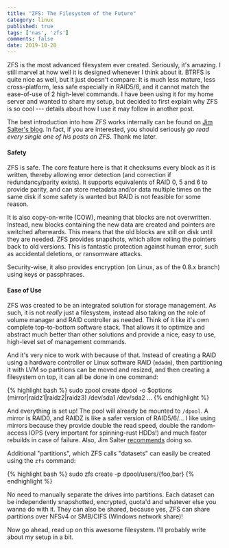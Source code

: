 ```yaml
---
title: "ZFS: The Filesystem of the Future"
category: linux
published: true
tags: ['nas', 'zfs']
comments: false
date: 2019-10-28
---
```


ZFS is the most advanced filesystem ever created.
Seriously, it's amazing. I still marvel at how well it is designed whenever I think about it.
BTRFS is quite nice as well, but it just doesn't compare: It is much less mature, less cross-platform, less safe especially in RAID5/6, and it cannot match the ease-of-use of 2 high-level commands.
I have been using it for my home server and wanted to share my setup, but decided to first explain why ZFS is so cool --- details about how I use it may follow in another post.

The best introduction into how ZFS works internally can be found on [Jim Salter's blog](https://jrs-s.net/2018/04/11/primer-how-data-is-stored-on-disk-with-zfs/).
In fact, if you are interested, you should seriously *go read every single one of his posts on ZFS*.
Thank me later.

#### Safety
ZFS is safe.
The core feature here is that it checksums every block as it is written, thereby allowing error detection (and correction if redundancy/parity exists).
It supports equivalents of RAID 0, 5 and 6 to provide parity, and can store metadata and/or data multiple times on the same disk if some safety is wanted but RAID is not feasible for some reason.

It is also copy-on-write (COW), meaning that blocks are not overwritten. Instead, new blocks containing the new data are created and pointers are switched afterwards.
This means that the old blocks are still on disk until they are needed.
ZFS provides snapshots, which allow rolling the pointers back to old versions.
This is fantastic protection against human error, such as accidental deletions, or ransomware attacks.

Security-wise, it also provides encryption (on Linux, as of the 0.8.x branch) using keys or passphrases.

#### Ease of Use
ZFS was created to be an integrated solution for storage management.
As such, it is not *really* just a filesystem, instead also taking on the role of volume manager and RAID controller as needed.
Think of it like it's own complete top-to-bottom software stack.
That allows it to optimize and abstract much better than other solutions and provide a nice, easy to use, high-level set of management commands.

And it's very nice to work with because of that.
Instead of creating a RAID using a hardware controller or Linux software RAID (`mdadm`), then partitioning it with LVM so partitions can be moved and resized, and then creating a filesystem on top, it can all be done in one command:

{% highlight bash %}
sudo zpool create dpool -o $options (mirror|raidz1|raidz2|raidz3) /dev/sda1 /dev/sda2 ...
{% endhighlight %}

And everything is set up! The pool will already be mounted to `/dpool`.
A mirror is RAID0, and RAIDZ is like a safer version of RAID5/6/...
I like using mirrors because they provide double the read speed, double the random-access IOPS (very important for spinning-rust HDDs!) and much faster rebuilds in case of failure. Also, Jim Salter [recommends](https://jrs-s.net/2015/02/06/zfs-you-should-use-mirror-vdevs-not-raidz/) doing so.

Additional "partitions", which ZFS calls "datasets" can easily be created using the `zfs` command:

{% highlight bash %}
sudo zfs create -p dpool/users/{foo,bar}
{% endhighlight %}

No need to manually separate the drives into partitions.
Each dataset can be independently snapshotted, encrypted, quota'd and whatever else you wanna do with it.
They can also be shared, because yes, ZFS can share partitions over NFSv4 or SMB/CIFS (Windows network share)!

Now go ahead, read up on this awesome filesystem.
I'll probably write about my setup in a bit.
